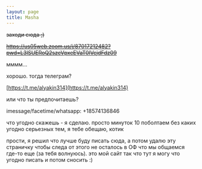 ```yaml
---
layout: page
title: Masha
---
```


~~заходи сюда ;)~~

~~https://us05web.zoom.us/j/87017212482?pwd=L3lSUERoQ2szeVpxeEVaT0lVcjdFdz09~~




мммм...

хорошо. тогда телеграм?

[https://t.me/alyakin314](https://t.me/alyakin314)

или что ты предпочитаешь?

imessage/facetime/whatsapp: +18574136846

что угодно скажешь - я сделаю. просто минуток 10 поболтаем без каких угодно серьезных тем, я тебе обещаю, котик

прости, я решил что лучше буду писать сюда, а потом удалю эту страничку чтобы следа от этого не осталось в ОФ что мы общаемся где-то еще (за тебя волнуюсь). это мой сайт так что тут я могу что угодно писать и потом сносить :)



